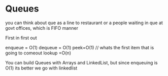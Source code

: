 # Queues
you can think about que as a line to restaurant or a people waiting in que at govt offices, which is FIFO manner

First in first out


enqueue = O(1)
dequeue = O(1)
peek=O(1) // whats the first item that is going to comeout
lookup =O(n)


You can build Queues with Arrays and LinkedList, but since enqueuing is O(1) its better we go with linkedlist